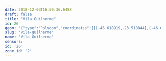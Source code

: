 ```yaml
---
date: 2018-12-03T16:50:36.648Z
draft: false
title: "Vila Guilherme"
id: 26
geom: '{"type":"Polygon","coordinates":[[[-46.618919,-23.518844],[-46.617808,-23.518958],[-46.617258,-23.519119],[-46.616703,-23.519377],[-46.615767,-23.519932],[-46.615029,-23.520467],[-46.613464,-23.521765],[-46.612386,-23.52256],[-46.611348,-23.522982],[-46.610109,-23.523331],[-46.608688,-23.523352],[-46.607945,-23.523251],[-46.606411,-23.522923],[-46.605556,-23.522811],[-46.604613,-23.522785],[-46.603688,-23.522906],[-46.602749,-23.52323],[-46.601286,-23.524124],[-46.597078,-23.527622],[-46.595916,-23.526143],[-46.595633,-23.525647],[-46.5955,-23.525569],[-46.595319,-23.525263],[-46.59536,-23.524935],[-46.596067,-23.523664],[-46.596319,-23.52212],[-46.59616,-23.521461],[-46.595439,-23.520458],[-46.595328,-23.520106],[-46.595142,-23.510797],[-46.594978,-23.510758],[-46.594919,-23.510794],[-46.594896,-23.510108],[-46.594952,-23.509461],[-46.595424,-23.508185],[-46.595707,-23.508102],[-46.595744,-23.507858],[-46.595932,-23.50744],[-46.596861,-23.506001],[-46.596007,-23.50404],[-46.595012,-23.503418],[-46.593685,-23.502441],[-46.593534,-23.502261],[-46.593367,-23.501695],[-46.593389,-23.500594],[-46.593186,-23.499935],[-46.593523,-23.49975],[-46.593811,-23.499492],[-46.594825,-23.498902],[-46.595603,-23.498194],[-46.596182,-23.498097],[-46.596904,-23.498155],[-46.596988,-23.496794],[-46.598231,-23.496029],[-46.597694,-23.492719],[-46.599405,-23.491718],[-46.601948,-23.49218],[-46.602229,-23.4923],[-46.605337,-23.492985],[-46.606403,-23.493144],[-46.606936,-23.493129],[-46.610652,-23.492474],[-46.611505,-23.49258],[-46.61183,-23.493814],[-46.612153,-23.496265],[-46.612416,-23.497028],[-46.613045,-23.498036],[-46.613289,-23.49826],[-46.613907,-23.499184],[-46.615473,-23.501187],[-46.615438,-23.501422],[-46.61553,-23.50155],[-46.615432,-23.501462],[-46.61499,-23.504427],[-46.615377,-23.508222],[-46.615734,-23.508735],[-46.6161,-23.509047],[-46.620948,-23.511341],[-46.621163,-23.511519],[-46.621118,-23.511569],[-46.621086,-23.513727],[-46.621134,-23.513948],[-46.621038,-23.51439],[-46.620791,-23.514858],[-46.618901,-23.517281],[-46.61873,-23.517924],[-46.618843,-23.518003],[-46.618919,-23.518844]]]}'
slug: 'vila-guilherme'
name: 'Vila Guilherme'
sensors:
id: '26'
zone_id: '2'
---
```

		